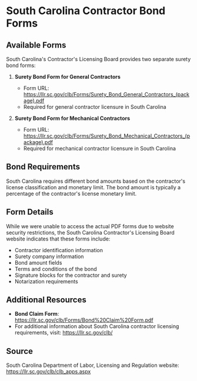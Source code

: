 # South Carolina Contractor Bond Forms

## Available Forms

South Carolina's Contractor's Licensing Board provides two separate surety bond forms:

1. **Surety Bond Form for General Contractors**
   - Form URL: https://llr.sc.gov/clb/Forms/Surety_Bond_General_Contractors_(package).pdf
   - Required for general contractor licensure in South Carolina

2. **Surety Bond Form for Mechanical Contractors**
   - Form URL: https://llr.sc.gov/clb/Forms/Surety_Bond_Mechanical_Contractors_(package).pdf
   - Required for mechanical contractor licensure in South Carolina

## Bond Requirements

South Carolina requires different bond amounts based on the contractor's license classification and monetary limit. The bond amount is typically a percentage of the contractor's license monetary limit.

## Form Details

While we were unable to access the actual PDF forms due to website security restrictions, the South Carolina Contractor's Licensing Board website indicates that these forms include:

- Contractor identification information
- Surety company information
- Bond amount fields
- Terms and conditions of the bond
- Signature blocks for the contractor and surety
- Notarization requirements

## Additional Resources

- **Bond Claim Form**: https://llr.sc.gov/clb/Forms/Bond%20Claim%20Form.pdf
- For additional information about South Carolina contractor licensing requirements, visit: https://llr.sc.gov/clb/

## Source

South Carolina Department of Labor, Licensing and Regulation website: https://llr.sc.gov/clb/clb_apps.aspx